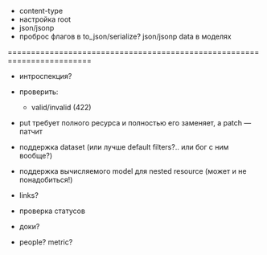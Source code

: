 * content-type
* настройка root
* json/jsonp
* проброс флагов в to_json/serialize?
    json/jsonp
    data в моделях

========================================================================
* интроспекция?

* проверить:
    * valid/invalid (422)

* put требует полного ресурса и полностью его заменяет, а patch — патчит

* поддержка dataset (или лучше default filters?.. или бог с ним вообще?)
* поддержка вычисляемого model для nested resource (может и не понадобиться!)

* links?

* проверка статусов

* доки?

* people? metric?
